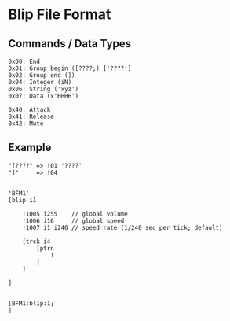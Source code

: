 Blip File Format
================

Commands / Data Types
---------------------

	0x00: End
	0x01: Group begin ([????;) ['????']
	0x02: Group end (])
	0x04: Integer (iN)
	0x06: String ('xyz')
	0x07: Data (x'HHHH')

	0x40: Attack
	0x41: Release
	0x42: Mute

Example
-------

	"[????" => !01 '????'
	"]"     => !04


	'BFM1'
	[blip i1

		!1005 i255    // global volume
		!1006 i16     // global speed
		!1007 i1 i240 // speed rate (1/240 sec per tick; default)

		[trck i4
			[ptrn
				!
			]
		]

	]


	[BFM1:blip:1;
	]
